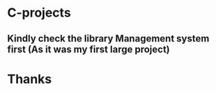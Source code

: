 # C-projects

## Kindly check the library Management system first (As it was my first  large project)

 # Thanks
